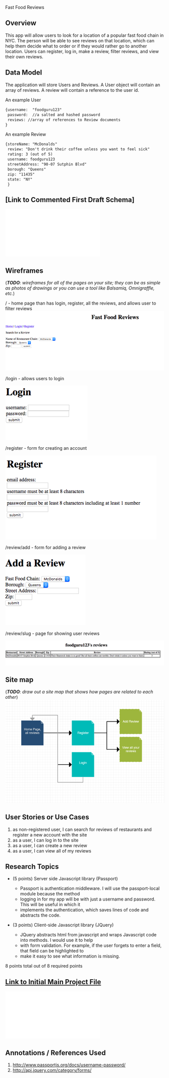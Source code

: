 Fast Food Reviews

## Overview

This app will allow users to look for a location of a popular fast food chain in NYC. The person will be able to
see reviews on that location, which can help them decide what to order or if they would rather go to another location.
Users can register, log in, make a review, filter reviews, and view their own reviews. 

## Data Model

The application will store Users and Reviews. A User object will contain an array of reviews. A
review will contain a reference to the user id. 

An example User
```
{username:	"foodguru123"
 password:  //a salted and hashed password 
 reviews: //array of references to Review documents
}
```
An example Review

```
{storeName: "McDonalds"
 review: "Don't drink their coffee unless you want to feel sick"
 rating: 3 (out of 5)
 username: foodguru123
 streetAddress: "90-07 Sutphin Blvd"
 borough: "Queens"
 zip: "11435"
 state: "NY"
 }

```

## [Link to Commented First Draft Schema] 

![first draft schema](src/db.js)

## Wireframes

(___TODO__: wireframes for all of the pages on your site; they can be as simple as photos of drawings or you can use a tool like Balsamiq, Omnigraffle, etc._)


/ - home page than has login, register, all the reviews, and allows user to filter reviews
![home](/documentation/home.png)
 
/login - allows users to login

![login](documentation/login.png)

/register - form for creating an account

![register](documentation/register.png)

/review/add - form for adding a review

![add review](documentation/addreview.png)

/review/slug - page for showing user reviews

![my review](documentation/myreview.png)
## Site map

(___TODO__: draw out a site map that shows how pages are related to each other_)
![site map](documentation/sitemap.png)


## User Stories or Use Cases

1. as non-registered user, I can search for reviews of restaurants and register a new account with the site
2. as a user, I can log in to the site
3. as a user, I can create a new review
4. as a user, I can view all of my reviews

## Research Topics

* (5 points) Server side Javascript library (Passport)
	* Passport is authentication middleware. I will use the passport-local module because the method 
	* logging in for my app will be with just a username and password. This will be useful in which it 
	* implements the authentication, which saves lines of code and abstracts the code. 

* (3 points) Client-side Javascript library (JQuery)	
	* JQuery abstracts html from javascript and wraps Javascript code into methods. I would use it to help
	* with form validation. For example, if the user forgets to enter a field, that field can be highlighted to
	* make it easy to see what information is missing. 

8 points total out of 8 required points 


## [Link to Initial Main Project File](app.js) 

![app](src/app.js)

## Annotations / References Used

1. http://www.passportjs.org/docs/username-password/ 
2. http://api.jquery.com/category/forms/ 